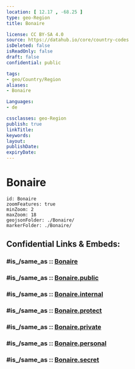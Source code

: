 ```yaml
---
location: [ 12.17 , -68.25 ] 
type: geo-Region
title: Bonaire

license: CC BY-SA 4.0
source: https://datahub.io/core/country-codes
isDeleted: false
isReadOnly: false
draft: false
confidential: public

tags:
- geo/Country/Region
aliases:
- Bonaire

Languages:
- de

cssclasses: geo-Region
publish: true
linkTitle: 
keywords: 
layout: 
publishDate: 
expiryDate: 
---
```


# Bonaire

```leaflet
id: Bonaire
zoomFeatures: true 
minZoom: 2 
maxZoom: 18
geojsonFolder: ./Bonaire/
markerFolder: ./Bonaire/
```


## Confidential Links & Embeds: 

### #is_/same_as :: [Bonaire](/_Standards/Earth/Continent/America~Caribbean/Caribbean_Netherlands/Bonaire.md) 

### #is_/same_as :: [Bonaire.public](/_public/Earth/Continent/America~Caribbean/Caribbean_Netherlands/Bonaire.public.md) 

### #is_/same_as :: [Bonaire.internal](/_internal/Earth/Continent/America~Caribbean/Caribbean_Netherlands/Bonaire.internal.md) 

### #is_/same_as :: [Bonaire.protect](/_protect/Earth/Continent/America~Caribbean/Caribbean_Netherlands/Bonaire.protect.md) 

### #is_/same_as :: [Bonaire.private](/_private/Earth/Continent/America~Caribbean/Caribbean_Netherlands/Bonaire.private.md) 

### #is_/same_as :: [Bonaire.personal](/_personal/Earth/Continent/America~Caribbean/Caribbean_Netherlands/Bonaire.personal.md) 

### #is_/same_as :: [Bonaire.secret](/_secret/Earth/Continent/America~Caribbean/Caribbean_Netherlands/Bonaire.secret.md)


